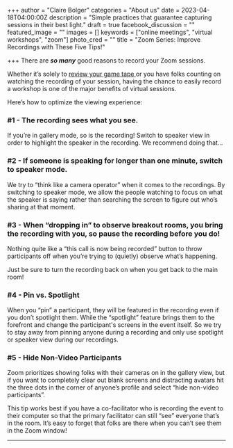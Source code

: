 +++
author = "Claire Bolger"
categories = "About us"
date = 2023-04-18T04:00:00Z
description = "Simple practices that guarantee capturing sessions in their best light."
draft = true
facebook_discussion = ""
featured_image = ""
images = []
keywords = ["online meetings", "virtual workshops", "zoom"]
photo_cred = ""
title = "Zoom Series: Improve Recordings with These Five Tips!"

+++
There are **_so many_** good reasons to record your Zoom sessions.

Whether it’s solely to [review your game tape ](https://www.facilitator.cards/blog/how-to-review-your-facilitator-game-tape/)or you have folks counting on watching the recording of your session, having the chance to easily record a workshop is one of the major benefits of virtual sessions.

Here’s how to optimize the viewing experience:

### #1 - The recording sees what you see.

If you’re in gallery mode, so is the recording! Switch to speaker view in order to highlight the speaker in the recording. We recommend doing that…

### #2 - If someone is speaking for longer than one minute, switch to speaker mode.

We try to “think like a camera operator” when it comes to the recordings. By switching to speaker mode, we allow the people watching to focus on what the speaker is saying rather than searching the screen to figure out who’s sharing at that moment.

### #3 - When “dropping in” to observe breakout rooms, you bring the recording with you, so pause the recording before you do!

Nothing quite like a “this call is now being recorded” button to throw participants off when you’re trying to (quietly) observe what’s happening.

Just be sure to turn the recording back on when you get back to the main room!

### #4 - Pin vs. Spotlight

When you “pin” a participant, they will be featured in the recording even if you don’t spotlight them. While the “spotlight” feature brings them to the forefront and change the participant's screens in the event itself. So we try to stay away from pinning anyone during a recording and only use spotlight or speaker view during our recordings.

### #5 - Hide Non-Video Participants

Zoom prioritizes showing folks with their cameras on in the gallery view, but if you want to completely clear out blank screens and distracting avatars hit the three dots in the corner of anyone’s profile and select “hide non-video participants”.

This tip works best if you have a co-facilitator who is recording the event to their computer so that the primary facilitator can still “see” everyone that’s in the room. It’s easy to forget that folks are there when you can’t see them in the Zoom window!

***